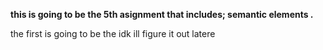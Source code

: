 <strong>this is going to be the 5th asignment that includes; semantic elements .</strong>

the first is going to be the idk ill figure it out latere 